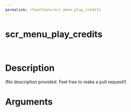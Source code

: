 ```yaml
---
permalink: /functions/scr_menu_play_credits
---
```

# scr_menu_play_credits  
&nbsp;  
# Description  
(No description provided. Feel free to make a pull request!) 
&nbsp;  
# Arguments


